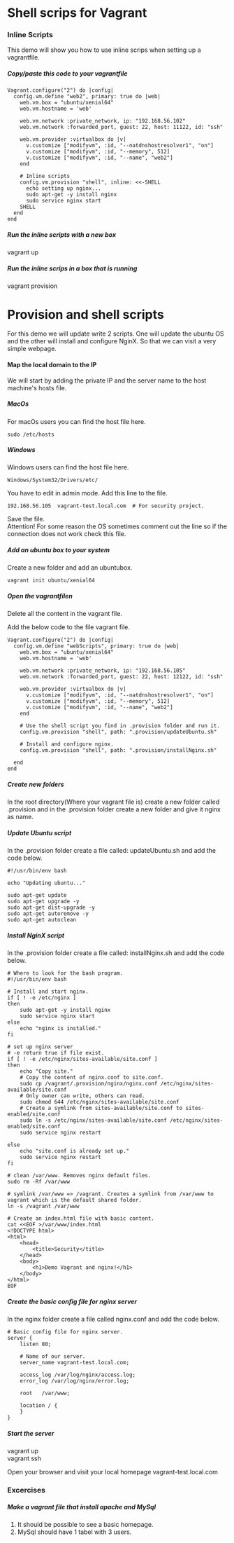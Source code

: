 # Shell scrips for Vagrant

### Inline Scripts
This demo will show you how to use inline scrips when setting up a vagrantfile.  

##### Copy/paste this code to your vagrantfile

```
Vagrant.configure("2") do |config|  
  config.vm.define "web2", primary: true do |web|  
    web.vm.box = "ubuntu/xenial64"  
    web.vm.hostname = 'web'  
    
    web.vm.network :private_network, ip: "192.168.56.102"  
    web.vm.network :forwarded_port, guest: 22, host: 11122, id: "ssh"  

    web.vm.provider :virtualbox do |v|  
      v.customize ["modifyvm", :id, "--natdnshostresolver1", "on"]  
      v.customize ["modifyvm", :id, "--memory", 512]  
      v.customize ["modifyvm", :id, "--name", "web2"]  
    end  
    
    # Inline scripts  
    config.vm.provision "shell", inline: <<-SHELL  
      echo setting up nginx...  
      sudo apt-get -y install nginx  
      sudo service nginx start  
    SHELL  
  end  
end  
```
##### Run the inline scripts with a new box
vagrant up

##### Run the inline scrips in a box that is running
vagrant provision


# Provision and shell scripts
For this demo we will update write 2 scripts. One will update the ubuntu OS and the other will install and configure NginX. So that we can visit a very simple webpage.  

#### Map the local domain to the IP
We will start by adding the private IP and the server name to the host machine's hosts file. 

##### MacOs
For macOs users you can find the host file here.  
```
sudo /etc/hosts  
```
##### Windows
Windows users can find the host file here.  
```
Windows/System32/Drivers/etc/  
```
You have to edit in admin mode. Add this line to the file.  
```
192.168.56.105	vagrant-test.local.com	# For security project.  
```
Save the file.  
Attention! For some reason the OS sometimes comment out the line so if the connection does not work check this file.  

##### Add an ubuntu box to your system
Create a new folder and add an ubuntubox.  
```
vagrant init ubuntu/xenial64  
```
##### Open the vagrantfilen
Delete all the content in the vagrant file.  

Add the below code to the file vagrant file.  
```
Vagrant.configure("2") do |config|
  config.vm.define "webScripts", primary: true do |web|
    web.vm.box = "ubuntu/xenial64"
    web.vm.hostname = 'web'
    
    web.vm.network :private_network, ip: "192.168.56.105"
    web.vm.network :forwarded_port, guest: 22, host: 12122, id: "ssh"

    web.vm.provider :virtualbox do |v|
      v.customize ["modifyvm", :id, "--natdnshostresolver1", "on"]
      v.customize ["modifyvm", :id, "--memory", 512]
      v.customize ["modifyvm", :id, "--name", "web2"]
    end

    # Use the shell script you find in .provision folder and run it.
    config.vm.provision "shell", path: ".provision/updateUbuntu.sh"

    # Install and configure nginx.
    config.vm.provision "shell", path: ".provision/installNginx.sh"

  end
end
```
##### Create new folders
In the root directory(Where your vagrant file is) create a new folder called .provision and in the .provision folder create a new folder and give it nginx as name.  

##### Update Ubuntu script
In the .provision folder create a file called: updateUbuntu.sh and add the code below.  
```
#!/usr/bin/env bash

echo "Updating ubuntu..."

sudo apt-get update
sudo apt-get upgrade -y
sudo apt-get dist-upgrade -y
sudo apt-get autoremove -y
sudo apt-get autoclean
```
##### Install NginX script
In the .provision folder create a file called: installNginx.sh and add the code below.  
```
# Where to look for the bash program.
#!/usr/bin/env bash

# Install and start nginx.
if [ ! -e /etc/nginx ]
then
    sudo apt-get -y install nginx
    sudo service nginx start
else
    echo "nginx is installed."
fi

# set up nginx server
# -e return true if file exist.
if [ ! -e /etc/nginx/sites-available/site.conf ] 
then
    echo "Copy site."
    # Copy the content of nginx.conf to site.conf.
    sudo cp /vagrant/.provision/nginx/nginx.conf /etc/nginx/sites-available/site.conf
    # Only owner can write, others can read.
    sudo chmod 644 /etc/nginx/sites-available/site.conf
    # Create a symlink from sites-available/site.conf to sites-enabled/site.conf
    sudo ln -s /etc/nginx/sites-available/site.conf /etc/nginx/sites-enabled/site.conf
    sudo service nginx restart

else
    echo "site.conf is already set up."
    sudo service nginx restart
fi 

# clean /var/www. Removes nginx default files.
sudo rm -Rf /var/www

# symlink /var/www => /vagrant. Creates a symlink from /var/www to vagrant which is the default shared folder.
ln -s /vagrant /var/www

# Create an index.html file with basic content.
cat <<EOF >/var/www/index.html
<!DOCTYPE html>
<html>
    <head>
        <title>Security</title>
    </head>
    <body>
        <h1>Demo Vagrant and nginx!</h1>
    </body>
</html>
EOF
```
##### Create the basic config file for nginx server
In the nginx folder create a file called nginx.conf and add the code below.  
```
# Basic config file for nginx server.
server {
    listen 80;

    # Name of our server.
    server_name vagrant-test.local.com;

    access_log /var/log/nginx/access.log;
    error_log /var/log/nginx/error.log;

    root   /var/www;

    location / {
    }
}
```
##### Start the server
vagrant up  
vagrant ssh  

Open your browser and visit your local homepage vagrant-test.local.com  

### Excercises
##### Make a vagrant file that install apache and MySql
1. It should be possible to see a basic homepage.  
2. MySql should have 1 tabel with 3 users.  



